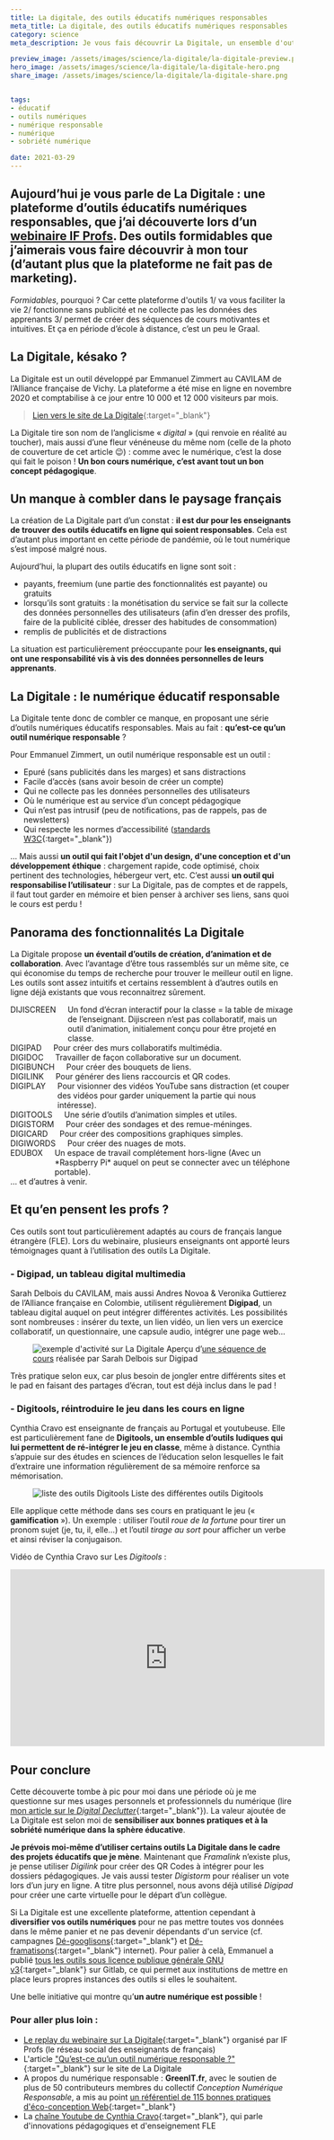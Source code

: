 ```yaml
---
title: La digitale, des outils éducatifs numériques responsables
meta_title: La digitale, des outils éducatifs numériques responsables 
category: science
meta_description: Je vous fais découvrir La Digitale, un ensemble d'outils éducatifs numériques responsables, qui ne collectent pas les données personnelles de leurs apprenants.

preview_image: /assets/images/science/la-digitale/la-digitale-preview.png
hero_image: /assets/images/science/la-digitale/la-digitale-hero.png
share_image: /assets/images/science/la-digitale/la-digitale-share.png


tags:
- éducatif
- outils numériques
- numérique responsable
- numérique
- sobriété numérique

date: 2021-03-29
---
```


<h2 class="is-chapo">Aujourd’hui je vous parle de La Digitale : une plateforme d’outils éducatifs numériques responsables, que j’ai découverte lors d’un <a href="https://www.youtube.com/watch?v=iC4TJ0ZkcMc&list=PLb4jEzkCnMUmjjqGVgwD9I_csnL2zsu-X&index=3" target="_blank">webinaire IF Profs</a>. Des outils formidables que j’aimerais vous faire découvrir à mon tour (d’autant plus que la plateforme ne fait pas de marketing).
</h2>

*Formidables*, pourquoi ? Car cette plateforme d'outils 1/ va vous faciliter la vie 2/ fonctionne sans publicité et ne collecte pas les données des apprenants 3/ permet de créer des séquences de cours motivantes et intuitives. Et ça en période d’école à distance, c’est un peu le Graal. 

## La Digitale, késako ? 

La Digitale est un outil développé par Emmanuel Zimmert au CAVILAM de l’Alliance française de Vichy. La plateforme a été mise en ligne en novembre 2020 et comptabilise à ce jour entre 10 000 et 12 000 visiteurs par mois. 

> [Lien vers le site de La Digitale](https://ladigitale.dev/){:target="_blank"} 

La Digitale tire son nom de l’anglicisme « *digital* » (qui renvoie en réalité au toucher), mais aussi d’une fleur vénéneuse du même nom (celle de la photo de couverture de cet article 😉) : comme avec le numérique, c’est la dose qui fait le poison ! **Un bon cours numérique, c’est avant tout un bon concept pédagogique**. 

## Un manque à combler dans le paysage français

La création de La Digitale part d’un constat : **il est dur pour les enseignants de trouver des outils éducatifs en ligne qui soient responsables**. Cela est d’autant plus important en cette période de pandémie, où le tout numérique s’est imposé malgré nous.  

Aujourd’hui, la plupart des outils éducatifs en ligne sont soit :
- payants, freemium (une partie des fonctionnalités est payante) ou gratuits
- lorsqu’ils sont gratuits : la monétisation du service se fait sur la collecte des données personnelles des utilisateurs (afin d’en dresser des profils, faire de la publicité ciblée, dresser des habitudes de consommation)
- remplis de publicités et de distractions

La situation est particulièrement préoccupante pour **les enseignants, qui ont une responsabilité vis à vis des données personnelles de leurs apprenants**. 

## La Digitale : le numérique éducatif responsable

La Digitale tente donc de combler ce manque, en proposant une série d’outils numériques éducatifs responsables. Mais au fait : **qu’est-ce qu’un outil numérique responsable** ?

Pour Emmanuel Zimmert, un outil numérique responsable est un outil :
- Epuré (sans publicités dans les marges) et sans distractions
- Facile d’accès (sans avoir besoin de créer un compte)
- Qui ne collecte pas les données personnelles des utilisateurs 
- Où le numérique est au service d’un concept pédagogique 
- Qui n’est pas intrusif (peu de notifications, pas de rappels, pas de newsletters)
- Qui respecte les normes d’accessibilité ([standards W3C](https://www.w3.org/WAI/videos/standards-and-benefits/fr){:target="_blank"})

… Mais aussi **un outil qui fait l'objet d'un design, d'une conception et d'un développement éthique** : chargement rapide, code optimisé, choix pertinent des technologies, hébergeur vert, etc. C’est aussi **un outil qui responsabilise l’utilisateur** : sur La Digitale, pas de comptes et de rappels, il faut tout garder en mémoire et bien penser à archiver ses liens, sans quoi le cours est perdu !

## Panorama des fonctionnalités La Digitale

La Digitale propose **un éventail d’outils de création, d’animation et de collaboration**. Avec l’avantage d’être tous rassemblés sur un même site, ce qui économise du temps de recherche pour trouver le meilleur outil en ligne. Les outils sont assez intuitifs et certains ressemblent à d’autres outils en ligne déjà existants que vous reconnaitrez sûrement. 

<div>
  <div class="columns is-centered is-vcentered">
    <span
      class="column is-one-fifth has-text-weight-semibold has-text-centered has-text-left-tablet"
      >DIJISCREEN</span
    >
    <span class="column has-text-centered has-text-left-tablet"
      >Un fond d’écran interactif pour la classe = la table de mixage de
      l’enseignant. Dijiscreen n’est pas collaboratif, mais un outil
      d’animation, initialement conçu pour être projeté en classe.</span
    >
  </div>
  <div class="columns is-centered is-vcentered">
    <span
      class="column is-one-fifth has-text-weight-semibold has-text-centered has-text-left-tablet"
      >DIGIPAD</span
    >
    <span class="column has-text-centered has-text-left-tablet"
      >Pour créer des murs collaboratifs multimédia.</span
    >
  </div>
  <div class="columns is-centered is-vcentered">
    <span
      class="column is-one-fifth has-text-weight-semibold has-text-centered has-text-left-tablet"
      >DIGIDOC</span
    >
    <span class="column has-text-centered has-text-left-tablet"
      >Travailler de façon collaborative sur un document.</span
    >
  </div>
  <div class="columns is-centered is-vcentered">
    <span
      class="column is-one-fifth has-text-weight-semibold has-text-centered has-text-left-tablet"
      >DIGIBUNCH</span
    >
    <span class="column has-text-centered has-text-left-tablet"
      >Pour créer des bouquets de liens.</span
    >
  </div>
  <div class="columns is-centered is-vcentered">
    <span
      class="column is-one-fifth has-text-weight-semibold has-text-centered has-text-left-tablet"
      >DIGILINK</span
    >
    <span class="column has-text-centered has-text-left-tablet"
      >Pour générer des liens raccourcis et QR codes.</span
    >
  </div>
  <div class="columns is-centered is-vcentered">
    <span
      class="column is-one-fifth has-text-weight-semibold has-text-centered has-text-left-tablet"
      >DIGIPLAY</span
    >
    <span class="column has-text-centered has-text-left-tablet"
      >Pour visionner des vidéos YouTube sans distraction (et couper des vidéos
      pour garder uniquement la partie qui nous intéresse).</span
    >
  </div>
  <div class="columns is-centered is-vcentered">
    <span
      class="column is-one-fifth has-text-weight-semibold has-text-centered has-text-left-tablet"
      >DIGITOOLS</span
    ><span class="column has-text-centered has-text-left-tablet"
      >Une série d’outils d’animation simples et utiles.</span
    >
  </div>
  <div class="columns is-centered is-vcentered">
    <span
      class="column is-one-fifth has-text-weight-semibold has-text-centered has-text-left-tablet"
      >DIGISTORM</span
    ><span class="column has-text-centered has-text-left-tablet"
      >Pour créer des sondages et des remue-méninges.</span
    >
  </div>
  <div class="columns is-centered is-vcentered">
    <span
      class="column is-one-fifth has-text-weight-semibold has-text-centered has-text-left-tablet"
      >DIGICARD</span
    ><span class="column has-text-centered has-text-left-tablet"
      >Pour créer des compositions graphiques simples.</span
    >
  </div>
  <div class="columns is-centered is-vcentered">
    <span
      class="column is-one-fifth has-text-weight-semibold has-text-centered has-text-left-tablet"
      >DIGIWORDS</span
    ><span class="column has-text-centered has-text-left-tablet"
      >Pour créer des nuages de mots.</span
    >
  </div>
  <div class="columns is-centered is-vcentered">
    <span
      class="column is-one-fifth has-text-weight-semibold has-text-centered has-text-left-tablet"
      >EDUBOX</span
    ><span class="column has-text-centered has-text-left-tablet"
      >Un espace de travail complétement hors-ligne (Avec un *Raspberry Pi*
      auquel on peut se connecter avec un téléphone portable).</span
    >
  </div>
  <div class="columns is-centered is-vcentered">
    <span class="column has-text-centered has-text-left-tablet"
      >… et d’autres à venir.</span
    >
  </div>
</div>

## Et qu’en pensent les profs ?

Ces outils sont tout particulièrement adaptés au cours de français langue étrangère (FLE). Lors du webinaire, plusieurs enseignants ont apporté leurs témoignages quant à l’utilisation des outils La Digitale.

### - Digipad, un tableau digital multimedia

Sarah Delbois du CAVILAM, mais aussi Andres Novoa & Veronika Guttierez de l’Alliance française en Colombie, utilisent régulièrement **Digipad**, un tableau digital auquel on peut intégrer différentes activités. Les possibilités sont nombreuses : insérer du texte, un lien vidéo, un lien vers un exercice collaboratif, un questionnaire, une capsule audio, intégrer une page web… 

<figure class="image">
    <img src="/assets/images/science/la-digitale/la-digitale-2.png" alt="exemple d'activité sur La Digitale">
    <span class="is-credits">Aperçu d’<a href="https://digipad.app/p/398/98bd9134ba67b">une séquence de cours</a> réalisée par Sarah Delbois sur Digipad</span>
</figure>

Très pratique selon eux, car plus besoin de jongler entre différents sites et le pad en faisant des partages d’écran, tout est déjà inclus dans le pad ! 
 
### - Digitools, réintroduire le jeu dans les cours en ligne

Cynthia Cravo est enseignante de français au Portugal et youtubeuse. Elle est particulièrement fane de **Digitools, un ensemble d’outils ludiques qui lui permettent de ré-intégrer le jeu en classe**, même à distance. Cynthia s’appuie sur des études en sciences de l’éducation selon lesquelles le fait d’extraire une information régulièrement de sa mémoire renforce sa mémorisation. 

<figure class="image">
    <img src="/assets/images/science/la-digitale/la-digitale-3.png" alt="liste des outils Digitools">
    <span class="is-credits">Liste des différentes outils Digitools</span>
</figure>

Elle applique cette méthode dans ses cours en pratiquant le jeu (« **gamification** »). Un exemple : utiliser l’outil *roue de la fortune* pour tirer un pronom sujet (je, tu, il, elle…) et l’outil *tirage au sort* pour afficher un verbe et ainsi réviser la conjugaison.
 
Vidéo de Cynthia Cravo sur Les *Digitools* : 

<div class="is-responsive-video">
<iframe width="560" height="315" src="https://www.youtube.com/embed/CkqYX3Lboa4" title="YouTube video player" frameborder="0" allow="accelerometer; autoplay; clipboard-write; encrypted-media; gyroscope; picture-in-picture" allowfullscreen></iframe>
</div>

## Pour conclure

Cette découverte tombe à pic pour moi dans une période où je me questionne sur mes usages personnels et professionnels du numérique (lire [mon article sur le *Digital Declutter*](http://www.socio-jam.com/blog/2021/02/digital-declutter.html){:target="_blank"}). La valeur ajoutée de La Digitale est selon moi de **sensibiliser aux bonnes pratiques et à la sobriété numérique dans la sphère éducative**. 

**Je prévois moi-même d’utiliser certains outils La Digitale dans le cadre des projets éducatifs que je mène**. Maintenant que *Framalink* n’existe plus, je pense utiliser *Digilink* pour créer des QR Codes à intégrer pour les dossiers pédagogiques. Je vais aussi tester *Digistorm* pour réaliser un vote lors d’un jury en ligne. A titre plus personnel, nous avons déjà utilisé *Digipad* pour créer une carte virtuelle pour le départ d’un collègue. 

Si La Digitale est une excellente plateforme, attention cependant à **diversifier vos outils numériques** pour ne pas mettre toutes vos données dans le même panier et ne pas devenir dépendants d'un service (cf. campagnes
[Dé-googlisons](https://degooglisons-internet.org/fr/){:target="_blank"} et [Dé-framatisons](https://framablog.org/2020/03/03/10-bonnes-raisons-de-fermer-certains-services-framasoft-la-5e-est-un-peu-bizarre/){:target="_blank"} internet). Pour palier à celà, Emmanuel a publié [tous les outils sous licence publique générale GNU v3](https://gitlab.com/ladigitale){:target="_blank"} sur Gitlab, ce qui permet aux institutions de mettre en place leurs propres instances des outils si elles le souhaitent.

Une belle initiative qui montre qu’**un autre numérique est possible** !


### Pour aller plus loin :

- [Le replay du webinaire sur La Digitale](https://www.youtube.com/watch?v=iC4TJ0ZkcMc&list=PLb4jEzkCnMUmjjqGVgwD9I_csnL2zsu-X&index=3){:target="_blank"} organisé par IF Profs (le réseau social des enseignants de français)
- L'article ["Qu’est-ce qu’un outil numérique responsable ?"]( https://ladigitale.dev/blog/un-outil-numerique-educatif-responsable-c-est-quoi){:target="_blank"} sur le site de La Digitale
- A propos du numérique responsable : **GreenIT.fr**, avec le soutien de plus de 50 contributeurs membres du collectif *Conception Numérique Responsable*, a mis au point [un référentiel de 115 bonnes pratiques d'éco-conception Web](https://collectif.greenit.fr/ecoconception-web/){:target="_blank"}
-	La [chaîne Youtube de Cynthia Cravo](https://www.youtube.com/channel/UCAcdy3ZqRDM71a_xfedT5hQ){:target="_blank"}, qui parle d'innovations pédagogiques et d'enseignement FLE 
